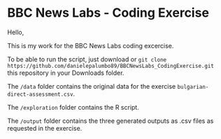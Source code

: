 # BBC News Labs - Coding Exercise

Hello,

This is my work for the BBC News Labs coding excercise.

To be able to run the script, just download or `git clone https://github.com/danielepalumbo89/BBCNewsLabs_CodingExercise.git ` this repository in your Downloads folder.

The `/data` folder contains the original data for the exercise `bulgarian-direct-assessment.csv`.

The `/exploration` folder contains the R script.

The `/output` folder contains the three generated outputs as .csv files as requested in the exercise. 